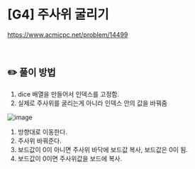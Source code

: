 # [G4] 주사위 굴리기

https://www.acmicpc.net/problem/14499

</br>

## ✏️ 풀이 방법
1. dice 배열을 만들어서 인덱스를 고정함.
2. 실제로 주사위를 굴리는게 아니라 인덱스 안의 값을 바꿔줌

![image](https://user-images.githubusercontent.com/59083189/164231311-6640672c-9255-449a-b67b-96dbd5b7bb41.png)



1. 방향대로 이동한다.
2. 주사위 바꿔준다.
3. 보드값이 0이 아니면 주사위 바닥에 보드값 복사, 보드값은 0이 됨. 
4. 보드값이 0이면 주사위값을 보드에 복사.
<br/>
